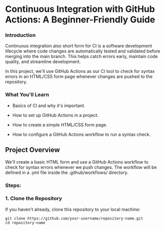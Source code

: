 # Continuous Integration with GitHub Actions: A Beginner-Friendly Guide
### Introduction
Continuous integration also short form for CI is a software development lifecycle where code changes are automatically tested and validated before merging into the main branch. This helps catch errors early, maintain code quality, and streamline development.

In this project, we'll use GitHub Actions as our CI tool to check for syntax errors in an HTML/CSS form page whenever changes are pushed to the repository.

### What You'll Learn

- Basics of CI and why it's important.

- How to set up GitHub Actions in a project.

- How to create a simple HTML/CSS form page.

- How to configure a GitHub Actions workflow to run a syntax check.

## Project Overview

We'll create a basic HTML form and use a GitHub Actions workflow to check for syntax errors whenever we push changes. The workflow will be defined in a .yml file inside the .github/workflows/ directory.

### Steps:

### 1. Clone the Repository

If you haven't already, clone this repository to your local machine:

```
git clone https://github.com/your-username/repository-name.git
cd repository-name
```



